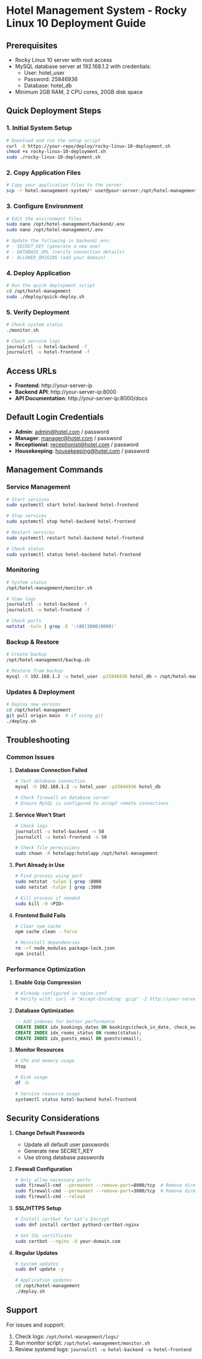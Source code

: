 # Hotel Management System - Rocky Linux 10 Deployment Guide

## Prerequisites

- Rocky Linux 10 server with root access
- MySQL database server at 192.168.1.2 with credentials:
  - User: hotel_user
  - Password: 25846936
  - Database: hotel_db
- Minimum 2GB RAM, 2 CPU cores, 20GB disk space

## Quick Deployment Steps

### 1. Initial System Setup

```bash
# Download and run the setup script
curl -O https://your-repo/deploy/rocky-linux-10-deployment.sh
chmod +x rocky-linux-10-deployment.sh
sudo ./rocky-linux-10-deployment.sh
```

### 2. Copy Application Files

```bash
# Copy your application files to the server
scp -r hotel-management-system/* user@your-server:/opt/hotel-management/
```

### 3. Configure Environment

```bash
# Edit the environment files
sudo nano /opt/hotel-management/backend/.env
sudo nano /opt/hotel-management/.env

# Update the following in backend/.env:
# - SECRET_KEY (generate a new one)
# - DATABASE_URL (verify connection details)
# - ALLOWED_ORIGINS (add your domain)
```

### 4. Deploy Application

```bash
# Run the quick deployment script
cd /opt/hotel-management
sudo ./deploy/quick-deploy.sh
```

### 5. Verify Deployment

```bash
# Check system status
./monitor.sh

# Check service logs
journalctl -u hotel-backend -f
journalctl -u hotel-frontend -f
```

## Access URLs

- **Frontend**: http://your-server-ip
- **Backend API**: http://your-server-ip:8000
- **API Documentation**: http://your-server-ip:8000/docs

## Default Login Credentials

- **Admin**: admin@hotel.com / password
- **Manager**: manager@hotel.com / password
- **Receptionist**: receptionist@hotel.com / password
- **Housekeeping**: housekeeping@hotel.com / password

## Management Commands

### Service Management
```bash
# Start services
sudo systemctl start hotel-backend hotel-frontend

# Stop services
sudo systemctl stop hotel-backend hotel-frontend

# Restart services
sudo systemctl restart hotel-backend hotel-frontend

# Check status
sudo systemctl status hotel-backend hotel-frontend
```

### Monitoring
```bash
# System status
/opt/hotel-management/monitor.sh

# View logs
journalctl -u hotel-backend -f
journalctl -u hotel-frontend -f

# Check ports
netstat -tuln | grep -E ':(80|3000|8000)'
```

### Backup & Restore
```bash
# Create backup
/opt/hotel-management/backup.sh

# Restore from backup
mysql -h 192.168.1.2 -u hotel_user -p25846936 hotel_db < /opt/hotel-management/backups/hotel_db_YYYYMMDD_HHMMSS.sql
```

### Updates & Deployment
```bash
# Deploy new version
cd /opt/hotel-management
git pull origin main  # if using git
./deploy.sh
```

## Troubleshooting

### Common Issues

1. **Database Connection Failed**
   ```bash
   # Test database connection
   mysql -h 192.168.1.2 -u hotel_user -p25846936 hotel_db
   
   # Check firewall on database server
   # Ensure MySQL is configured to accept remote connections
   ```

2. **Service Won't Start**
   ```bash
   # Check logs
   journalctl -u hotel-backend -n 50
   journalctl -u hotel-frontend -n 50
   
   # Check file permissions
   sudo chown -R hotelapp:hotelapp /opt/hotel-management
   ```

3. **Port Already in Use**
   ```bash
   # Find process using port
   sudo netstat -tulpn | grep :8000
   sudo netstat -tulpn | grep :3000
   
   # Kill process if needed
   sudo kill -9 <PID>
   ```

4. **Frontend Build Fails**
   ```bash
   # Clear npm cache
   npm cache clean --force
   
   # Reinstall dependencies
   rm -rf node_modules package-lock.json
   npm install
   ```

### Performance Optimization

1. **Enable Gzip Compression**
   ```bash
   # Already configured in nginx.conf
   # Verify with: curl -H "Accept-Encoding: gzip" -I http://your-server
   ```

2. **Database Optimization**
   ```sql
   -- Add indexes for better performance
   CREATE INDEX idx_bookings_dates ON bookings(check_in_date, check_out_date);
   CREATE INDEX idx_rooms_status ON rooms(status);
   CREATE INDEX idx_guests_email ON guests(email);
   ```

3. **Monitor Resources**
   ```bash
   # CPU and memory usage
   htop
   
   # Disk usage
   df -h
   
   # Service resource usage
   systemctl status hotel-backend hotel-frontend
   ```

## Security Considerations

1. **Change Default Passwords**
   - Update all default user passwords
   - Generate new SECRET_KEY
   - Use strong database passwords

2. **Firewall Configuration**
   ```bash
   # Only allow necessary ports
   sudo firewall-cmd --permanent --remove-port=8000/tcp  # Remove direct backend access
   sudo firewall-cmd --permanent --remove-port=3000/tcp  # Remove direct frontend access
   sudo firewall-cmd --reload
   ```

3. **SSL/HTTPS Setup**
   ```bash
   # Install certbot for Let's Encrypt
   sudo dnf install certbot python3-certbot-nginx
   
   # Get SSL certificate
   sudo certbot --nginx -d your-domain.com
   ```

4. **Regular Updates**
   ```bash
   # System updates
   sudo dnf update -y
   
   # Application updates
   cd /opt/hotel-management
   ./deploy.sh
   ```

## Support

For issues and support:
1. Check logs: `/opt/hotel-management/logs/`
2. Run monitor script: `/opt/hotel-management/monitor.sh`
3. Review systemd logs: `journalctl -u hotel-backend -u hotel-frontend`